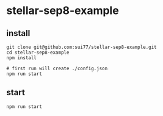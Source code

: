 # stellar-sep8-example
## install
    git clone git@github.com:sui77/stellar-sep8-example.git
    cd stellar-sep8-example
    npm install
    
    # first run will create ./config.json
    npm run start

## start
    npm run start